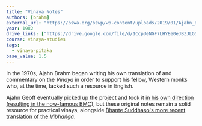 ```yaml
---
title: "Vinaya Notes"
authors: [brahm]
external_url: "https://bswa.org/bswp/wp-content/uploads/2019/01/Ajahn_Brahmavamso_Vinaya_Notes.pdf"
year: 1982
drive_links: ["https://drive.google.com/file/d/1CcpUeNGF7LHYEe0eJBZJLG5M34y65KGW/view?usp=drivesdk"]
course: vinaya-studies
tags:
  - vinaya-pitaka
base_value: 1.5
---
```


In the 1970s, Ajahn Brahm began writing his own translation of and commentary on the *Vinaya* in order to support his fellow, Western monks who, at the time, lacked such a resource in English. 

Ajahn Geoff eventually picked up the project and took it [in his own direction (resulting in the now-famous BMC)](/content/booklets/bmc_geoff), but these original notes remain a solid resource for practical vinaya, alongside [Bhante Suddhaso's more recent translation of the *Vibhaṅga*](/content/canon/analysis-of-the-bhikkhu-patimokkha_suddhaso).

